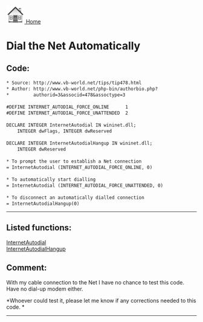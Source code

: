[<img src="../images/home.png"> Home ](https://github.com/VFPX/Win32API)  

# Dial the Net Automatically

## Code:
```foxpro  
* Source: http://www.vb-world.net/tips/tip478.html
* Author: http://www.vb-world.net/php-bin/authorbio.php?
*         authorid=3&associd=478&assoctype=3

#DEFINE INTERNET_AUTODIAL_FORCE_ONLINE      1
#DEFINE INTERNET_AUTODIAL_FORCE_UNATTENDED  2

DECLARE INTEGER InternetAutodial IN wininet.dll;
	INTEGER dwFlags, INTEGER dwReserved

DECLARE INTEGER InternetAutodialHangup IN wininet.dll;
	INTEGER dwReserved

* To prompt the user to establish a Net connection
= InternetAutodial (INTERNET_AUTODIAL_FORCE_ONLINE, 0)

* To automatically start dialling
= InternetAutodial (INTERNET_AUTODIAL_FORCE_UNATTENDED, 0)

* To disconnect an automatically dialled connection
= InternetAutodialHangup(0)  
```  
***  


## Listed functions:
[InternetAutodial](../libraries/wininet/InternetAutodial.md)  
[InternetAutodialHangup](../libraries/wininet/InternetAutodialHangup.md)  

## Comment:
With my cable connection to the Net I have no chance to test this code. Have no dial-up modem either.  
  
*Whoever could test it, please let me know if any corrections needed to this code. *  
  
***  

